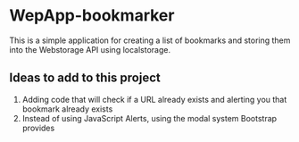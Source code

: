 # WepApp-bookmarker
This is a simple application for creating a list of bookmarks and storing them into the Webstorage API using localstorage.

## Ideas to add to this project
1. Adding code that will check if a URL already exists and alerting you that bookmark already exists
2. Instead of using JavaScript Alerts, using the modal system Bootstrap provides